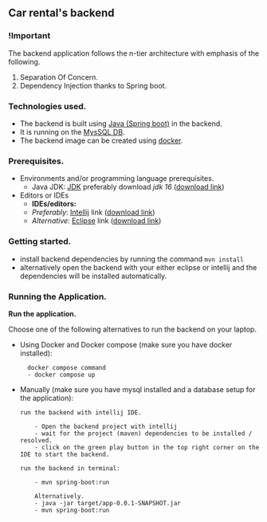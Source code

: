 ## Car rental's backend

### !Important

The backend application follows the n-tier architecture with emphasis of the following.
1. Separation Of Concern.
2. Dependency Injection thanks to Spring boot.

### Technologies used.

- The backend is built using [Java (Spring boot)](https://spring.io/projects/spring-boot) in the backend.
- It is running on the [MysSQL DB](https://www.mysql.com/).
- The backend image can be created using [docker](https://www.docker.com/).

### Prerequisites.

- Environments and/or programming language prerequisites.
    - Java JDK: [JDK](https://www.oracle.com/java/technologies/downloads/) preferably download _jdk
      16_ ([download link](https://www.oracle.com/java/technologies/downloads/))
- Editors or IDEs
    - **IDEs/editors:**
    - _Preferably_: [Intellij](https://www.jetbrains.com/idea/download/)
      link ([download link](https://www.jetbrains.com/idea/))
    - _Alternative_: [Eclipse](https://www.eclipse.org/downloads/)
      link ([download link](https://www.eclipse.org/downloads/))

### Getting started.

- install backend dependencies by running the command `mvn install`
- alternatively open the backend with your either eclipse or intellij and the dependencies will be installed
  automatically.

### Running the Application.

**Run the application.**

Choose one of the following alternatives to run the backend on your laptop.

- Using Docker and Docker compose (make sure you have docker installed):
    ````
      docker compose command
      - docker compose up
    ````

- Manually (make sure you have mysql installed and a database setup for the application):
    ````
    run the backend with intellij IDE.
  
        - Open the backend project with intellij
        - wait for the project (maven) dependencies to be installed / resolved.
        - click on the green play button in the top right corner on the IDE to start the backend.
  
    run the backend in terminal:
  
        - mvn spring-boot:run
  
        Alternatively.
        - java -jar target/app-0.0.1-SNAPSHOT.jar
        - mvn spring-boot:run
    ````
